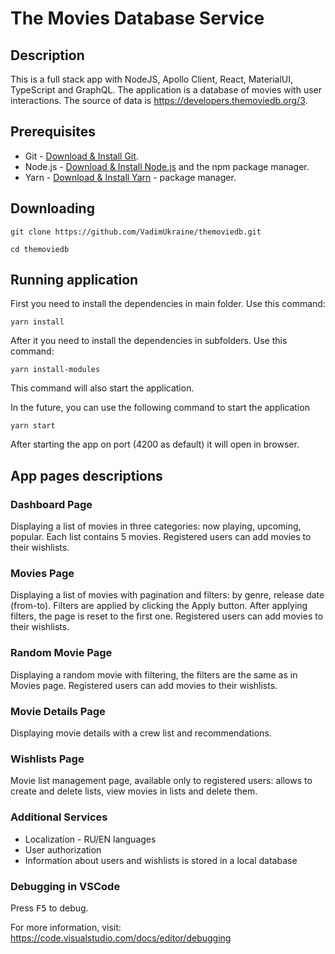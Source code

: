 # The Movies Database Service

## Description

This is a full stack app with NodeJS, Apollo Client, React, MaterialUI, TypeScript and GraphQL.
The application is a database of movies with user interactions.
The source of data is https://developers.themoviedb.org/3.

## Prerequisites

- Git - [Download & Install Git](https://git-scm.com/downloads).
- Node.js - [Download & Install Node.js](https://nodejs.org/en/download/) and the npm package manager.
- Yarn - [Download & Install Yarn](https://classic.yarnpkg.com/en/docs/getting-started) - package manager.

## Downloading

```
git clone https://github.com/VadimUkraine/themoviedb.git

cd themoviedb

```

## Running application

First you need to install the dependencies in main folder.
Use this command:

```
yarn install
```

After it you need to install the dependencies in subfolders.
Use this command:

```
yarn install-modules
```

This command will also start the application.

In the future, you can use the following command to start the application

```
yarn start
```

After starting the app on port (4200 as default) it will open in browser.

## App pages descriptions

### Dashboard Page

Displaying a list of movies in three categories: now playing, upcoming, popular.
Each list contains 5 movies.
Registered users can add movies to their wishlists.

### Movies Page

Displaying a list of movies with pagination and filters: by genre, release date (from-to). Filters are applied by clicking the Apply button. After applying filters, the page is reset to the first one.
Registered users can add movies to their wishlists.

### Random Movie Page

Displaying a random movie with filtering, the filters are the same as in Movies page.
Registered users can add movies to their wishlists.

### Movie Details Page

Displaying movie details with a crew list and recommendations.

### Wishlists Page

Movie list management page, available only to registered users: allows to create and delete lists, view movies in lists and delete them.

### Additional Services

- Localization - RU/EN languages
- User authorization
- Information about users and wishlists is stored in a local database

### Debugging in VSCode

Press <kbd>F5</kbd> to debug.

For more information, visit: https://code.visualstudio.com/docs/editor/debugging
